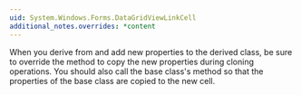 ```yaml
---
uid: System.Windows.Forms.DataGridViewLinkCell
additional_notes.overrides: *content
---
```


<p>When you derive from <xref href="System.Windows.Forms.DataGridViewLinkCell"></xref> and add new properties to the derived class, be sure to override the <xref href="System.Windows.Forms.DataGridViewLinkCell.Clone"></xref> method to copy the new properties during cloning operations. You should also call the base class's <xref href="System.Windows.Forms.DataGridViewLinkCell.Clone"></xref> method so that the properties of the base class are copied to the new cell.</p>


